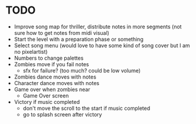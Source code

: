 
# TODO

* Improve song map for thriller, distribute notes in more segments (not sure how to get notes from midi visual)
* Start the level with a preparation phase or something
* Select song menu (would love to have some kind of song cover but I am no pixelartist)
* Numbers to change palettes
* Zombies move if you fail notes
  - sfx for failure? (too much? could be low volume)
* Zombies dance moves with notes
* Character dance moves with notes
* Game over when zombies near
  - Game Over screen
* Victory if music completed
  - don't move the scroll to the start if music completed
  - go to splash screen after victory 